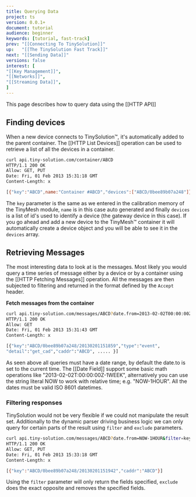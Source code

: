 ```yaml
---
title: Querying Data
project: ts
version: 0.0.1+
document: tutorial
audience: beginner
keywords: [tutorial, fast-track]
prev: "[[Connecting To TinySolution]]"
up:   "[[The TinySolution Fast Track]]"
next: "[[Sending Data]]"
versions: false
interest: [
"[[Key Management]]",
"[[Networks]]",
"[[Streaming Data]]",
]
---
```


This page describes how to query data using the [[HTTP API]]

## Finding devices

When a new device connects to TinySolution™, it's automatically added
to the parent container. The [[HTTP List Devices]] operation can be
used to retrieve a list of all the devices in a container.

```bash
curl api.tiny-solution.com/container/ABCD
HTTP/1.1 200 OK
Allow: GET, PUT
Date: Fri, 01 Feb 2013 15:31:18 GMT
Content-Length: x

[{"key":"ABCD",name:"Container #ABCD","devices":["ABCD/0bee89b07a248"]}]
```

The `key` parameter is the same as we entered in the calibration
memory of the TinyMesh module, `name` is in this case auto generated and
finally `devices` is a list of id's used to identify a device (the
gateway device in this case). If you go ahead and add a new device to
the TinyMesh™ container it will automatically create a device object
and you will be able to see it in the `devices` array.

## Retrieving Messages

The most interesting data to look at is the messages. Most likely you
would query a time series of message either by a device or by a
container using the [[HTTP Fetching Messages]] operation. All the
messages are then subjected to filtering and returned in the format
defined by the `Accept` header.

**Fetch messages from the container**
```bash
curl api.tiny-solution.com/messages/ABCD?date.from=2013-02-02T00:00:00Z
HTTP/1.1 200 OK
Allow: GET
Date: Fri, 01 Feb 2013 15:31:43 GMT
Content-Length: x

[{"key":"ABCD/0bee89b07a248/20130201151859","type":"event",
"detail":"get_cad","caddr":"ABCD", ..... }]
```

As seen above all queries must have a date range, by default the
date.to is set to the current time. The [[Date Field]] support some basic
math operations like "2013-02-02T:00:00:00Z-1WEEK", alternatively you
can use the string literal NOW to work with relative time; e.g.
"NOW-1HOUR". All the dates must be valid ISO 8601 datetimes.

### Filtering responses

TinySolution would not be very flexible if we could not manipulate the
result set. Additionally to the dynamic parser driving business logic
we can only query for certain parts of the result using `filter` and
`exclude` parameters.

```bash
curl api.tiny-solution.com/messages/ABCD?date.from=NOW-1HOUR&filter=key,caddr
HTTP/1.1 200 OK
Allow: GET, PUT
Date: Fri, 01 Feb 2013 15:33:18 GMT
Content-Length: x

[{"key":"ABCD/0bee89b07a248/20130201151942","caddr":"ABCD"}]
```

Using the `filter` parameter will only return the fields specified,
`exclude` does the exact opposite and removes the specified fields.
